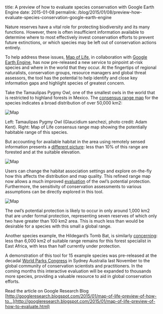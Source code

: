 title: A preview of how to evaluate species conservation with Google Earth Engine
date: 2015-01-08
permalink: /blog/2015/01/08/preview-how-evaluate-species-conservation-google-earth-engine


Nature reserves have a vital role for protecting biodiversity and its many functions. However, there is often insufficient information available to determine where to most effectively invest conservation efforts to prevent future extinctions, or which species may be left out of conservation actions entirely.

To help address these issues, [Map of Life](http://mol.org), in collaboration with [Google Earth Engine](http://earthengine.google.org/), has now pre-released a new service to pinpoint at-risk species and where in the world that they occur. At the fingertips of regional naturalists, conservation groups, resource managers and global threat assessors, the tool has the potential to help identify and close key information gaps and highlight species of greatest concern.

Take the Tamaulipas Pygmy Owl, one of the smallest owls in the world that is restricted to highland forests in Mexico. The [consensus range map](http://species.mol.org/info/Glaucidium_sanchezi) for the species indicates a broad distribution of over 50,000 km2:

![Map](https://mapoflife.github.io/landing/assets/content_static/blog/2015-01-08/image1.png)

Left: Tamaulipas Pygmy Owl (Glaucidium sanchezi, photo credit: Adam Kent). Right: Map of Life consensus range map showing the potentially habitable range of this species.

But accounting for available habitat in the area using remotely sensed information presents a [different picture](http://species.mol.org/info/range/Glaucidium_sanchezi): less than 10% of this range are forested and at the suitable elevation.

![Map](https://mapoflife.github.io/landing/assets/content_static/blog/2015-01-08/image2.png)

Users can change the habitat association settings and explore on-the-fly how this affects the distribution and map quality. This refined range map now allows a much improved [evaluation](http://species.mol.org/info/protect/Glaucidium_sanchezi) of the owl’s potential protection. Furthermore, the sensitivity of conservation assessments to various assumptions can be directly explored in this tool.

![Map](https://mapoflife.github.io/landing/assets/content_static/blog/2015-01-08/image3.png)

The owl’s potential protection is likely to occur in only around 1,000 km2 that are under formal protection, representing seven reserves of which only two have greater than 100 km2 area. This is much less than would be desirable for a species with this small a global range.

Another species example, the Hildegard’s Tomb Bat, is similarly [concerning](http://species.mol.org/info/protect/Taphozous_hildegardeae): less than 6,000 km2 of suitable range remains for this forest specialist in East Africa, with less than half currently under protection.

A demonstration of this tool for 15 example species was pre-released at the decadal [World Parks Congress](http://worldparkscongress.org/) in Sydney Australia last November to the global community of conservation scientists and practitioners. In the coming months this interactive evaluation will be expanded to thousands more species, providing a valuable resource to aid in global conservation efforts.

Read the article on Google Research Blog [http://googleresearch.blogspot.com/2015/01/map-of-life-preview-of-how-to...](http://googleresearch.blogspot.com/2015/01/map-of-life-preview-of-how-to-evaluate.html)
